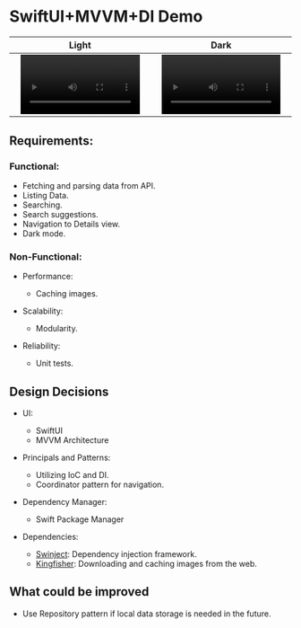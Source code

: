 # SwiftUI+MVVM+DI Demo

Light | Dark
:-: | :-:
<video src='https://user-images.githubusercontent.com/48848704/192512927-b863b139-76b1-4874-94f8-9f89b4f4a0fb.mp4' width=90% controls autoplay> | <video src='https://user-images.githubusercontent.com/48848704/192513719-5282e547-2be8-4d3f-b51d-09de76d95b50.mp4' width=90% controls autoplay>

## Requirements:
### Functional:
- Fetching and parsing data from API.
- Listing Data.
- Searching.
- Search suggestions.
- Navigation to Details view.
- Dark mode.

### Non-Functional:
- Performance:
  - Caching images.

- Scalability:
  - Modularity.
  
- Reliability:
  - Unit tests.

## Design Decisions
- UI:
  - SwiftUI
  - MVVM Architecture

- Principals and Patterns:
  - Utilizing IoC and DI.
  - Coordinator pattern for navigation.

- Dependency Manager:
  - Swift Package Manager

- Dependencies:
  - [Swinject](https://github.com/Swinject/Swinject): Dependency injection framework.
  - [Kingfisher](https://github.com/onevcat/Kingfisher): Downloading and caching images from the web.

## What could be improved
- Use Repository pattern if local data storage is needed in the future.
